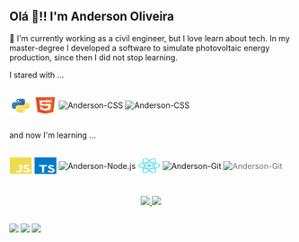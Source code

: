 ## Olá 👋!! I'm Anderson Oliveira

🔭 I'm currently working as a civil engineer, but I love learn about tech. In my master-degree I developed a software to simulate photovoltaic energy production, since then I did not stop learning.

I stared with ...

<div style="display: inline_block"><br>
  <img align="center" alt="Anderson-Python" height="30" width="40" src="https://raw.githubusercontent.com/devicons/devicon/master/icons/python/python-original.svg">
  <img align="center" alt="Anderson-HTML" height="30" width="40" src="https://raw.githubusercontent.com/devicons/devicon/master/icons/html5/html5-original.svg">
  <img align="center" alt="Anderson-CSS" height="30" width="40" src="https://cdn.jsdelivr.net/gh/devicons/devicon/icons/mongodb/mongodb-original.svg">
  <img align="center" alt="Anderson-CSS" height="30" width="40" src="https://cdn.jsdelivr.net/gh/devicons/devicon/icons/postgresql/postgresql-original-wordmark.svg">
</div>

##

and now I'm learning ...

<div style="display: inline_block"><br>
  <img align="center" alt="Anderson-Js" height="30" width="40" src="https://raw.githubusercontent.com/devicons/devicon/master/icons/javascript/javascript-plain.svg">
  <img align="center" alt="Anderson-Ts" height="30" width="40" src="https://raw.githubusercontent.com/devicons/devicon/master/icons/typescript/typescript-plain.svg">
  <img align="center" alt="Anderson-Node.js" height="30" width="40" src="https://cdn.jsdelivr.net/gh/devicons/devicon/icons/nodejs/nodejs-original.svg">
  <img align="center" alt="Anderson-React" height="30" width="40" src="https://raw.githubusercontent.com/devicons/devicon/master/icons/react/react-original.svg">
  <img align="center" alt="Anderson-Git" height="30" width="40" src="https://cdn.jsdelivr.net/gh/devicons/devicon/icons/git/git-original.svg">
  <img style="color: #777777" align="center" alt="Anderson-Git" height="30" width="40" src="https://cdn.jsdelivr.net/gh/devicons/devicon/icons/github/github-original.svg" />
</div>

#

<div align="center">
  <a href="https://github.com/encanderson">
  <img height="180em" src="https://github-readme-stats.vercel.app/api?username=orianderson&show_icons=true&theme=dracula&include_all_commits=true&count_private=true"/>
  <img height="180em" src="https://github-readme-stats.vercel.app/api/top-langs/?username=encanderson&layout=compact&langs_count=7&theme=dracula"/>
</div>
  
##
 
<div> 
  <a href="https://instagram.com/engc.anderson" target="_blank"><img src="https://img.shields.io/badge/-Instagram-%23E4405F?style=for-the-badge&logo=instagram&logoColor=white" target="_blank"></a>
  <a href = "mailto:engc.anderson@gmail.com"><img src="https://img.shields.io/badge/-Gmail-%23333?style=for-the-badge&logo=gmail&logoColor=white" target="_blank"></a>
  <a href="https://www.linkedin.com/in/-anderson-oliveira/" target="_blank"><img src="https://img.shields.io/badge/-LinkedIn-%230077B5?style=for-the-badge&logo=linkedin&logoColor=white" target="_blank"></a> 
 
<!--   ![Snake animation](https://github.com/enganderson/rafaballerini/blob/output/github-contribution-grid-snake.svg)  -->
</div>
